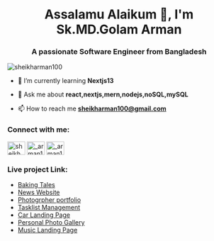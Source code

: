 <h1 align="center">Assalamu Alaikum 👋, I'm Sk.MD.Golam Arman</h1>
<h3 align="center">A passionate Software Engineer from Bangladesh</h3>

<p align="left"> <img src="https://komarev.com/ghpvc/?username=sheikharman100&label=Profile%20views&color=0e75b6&style=flat" alt="sheikharman100" /> </p>

- 🌱 I’m currently learning **Nextjs13**

- 💬 Ask me about **react,nextjs,mern,nodejs,noSQL,mySQL**

- 📫 How to reach me **sheikharman100@gmail.com**

<h3 align="left">Connect with me:</h3>
<p align="left">
<a href="https://fb.com/sheikh arman" target="blank"><img align="center" src="https://raw.githubusercontent.com/rahuldkjain/github-profile-readme-generator/master/src/images/icons/Social/facebook.svg" alt="sheikh arman" height="30" width="40" /></a>
<a href="https://instagram.com/_arman100__" target="blank"><img align="center" src="https://raw.githubusercontent.com/rahuldkjain/github-profile-readme-generator/master/src/images/icons/Social/instagram.svg" alt="_arman100__" height="30" width="40" /></a>
<a href="https://www.linkedin.com/in/sheikharman100/" target="blank"><img align="center" src="https://cdn.jsdelivr.net/npm/simple-icons@3.0.1/icons/linkedin.svg" alt="_arman100__" height="30" width="40" /></a>
</p>
</p>
<h3 align="left">Live project Link:</h3>

- <a href="https://baking-tales-v2.vercel.app">Baking Tales</a>
- <a href="https://news-journal-kcez.vercel.app">News Website</a>
- <a href="https://photographer-portfolio-six.vercel.app">Photogrpher portfolio</a>
- <a href="https://task-list-mern-app.vercel.app">Tasklist Management</a>
- <a href="https://superb-pixie-9d1a7d.netlify.app/">Car Landing Page</a>
- <a href="https://photo-gallery-two-iota.vercel.app/">Personal Photo Gallery</a>
- <a href="https://music-project-flame.vercel.app/">Music Landing Page</a>

  
  
  
      


